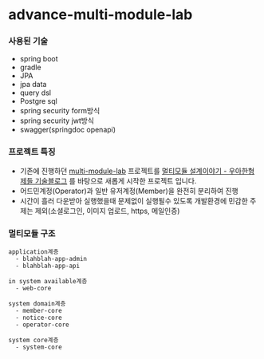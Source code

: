 # advance-multi-module-lab


### 사용된 기술
- spring boot
- gradle
- JPA 
- jpa data 
- query dsl 
- Postgre sql 
- spring security form방식
- spring security jwt방식 
- swagger(springdoc openapi)

### 프로젝트 특징
- 기존에 진행하던 [multi-module-lab](https://github.com/cocota93/multi-module-lab) 프로젝트를 [멀티모듈 설계이야기 - 우아한형제들 기술블로그](https://woowabros.github.io/study/2019/07/01/multi-module.html)
를 바탕으로 새롭게 시작한 프로젝트 입니다.
- 어드민계정(Operator)과 일반 유저계정(Member)을 완전히 분리하여 진행
- 시간이 흘러 다운받아 실행했을때 문제없이 실행될수 있도록 개발환경에 민감한 주제는 제외(소셜로그인, 이미지 업로드, https, 메일인증)

### 멀티모듈 구조
```
application계층
  - blahblah-app-admin
  - blahblah-app-api

in system available계층
  - web-core

system domain계층
  - member-core
  - notice-core
  - operator-core
  
system core계층  
  - system-core
```
